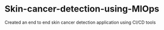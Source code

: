 # Skin-cancer-detection-using-MlOps
Created an end to end skin cancer detection application using CI/CD tools
